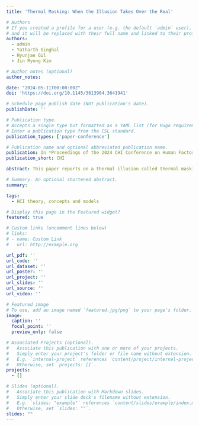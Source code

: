 ```yaml
---
title: 'Thermal Masking: When the Illusion Takes Over the Real'

# Authors
# If you created a profile for a user (e.g. the default `admin` user), write the username (folder name) here
# and it will be replaced with their full name and linked to their profile.
authors:
  - admin
  - Yatharth Singhal
  - Hyunjae Gil
  - Jin Ryong Kim

# Author notes (optional)
author_notes:

date: "2024-05-11T00:00:00Z"
doi: 'https://doi.org/10.1145/3613904.3641941'

# Schedule page publish date (NOT publication's date).
publishDate: ''

# Publication type.
# Accepts a single type but formatted as a YAML list (for Hugo requirements).
# Enter a publication type from the CSL standard.
publication_types: ['paper-conference']

# Publication name and optional abbreviated publication name.
publication: In *Proceedings of the 2024 CHI Conference on Human Factors in Computing Systems*
publication_short: CHI

abstract: This paper reports on a thermal illusion called thermal masking. Thermal masking is a phenomenon induced by thermal referral to completely mask the original thermal sensation, providing thermal sensation only at the tactile site. Three experiments are conducted using thermal and vibrotactile actuators to investigate the nature of thermal masking on human arms. The first experiment investigates the effects of different temperatures on masking. The results show a higher percentage of thermal masking occurs in warm than hot or cold conditions. The second experiment examines how far the thermal masking can be perceived. The results show that masking can reach up to 24 cm from the thermal site. The third experiment explores the interaction space by placing the tactile actuators on the opposite side of the thermal actuator. The results confirm that thermal masking can reach the other side of the arm, and the performance was higher in warm conditions.

# Summary. An optional shortened abstract.
summary:

tags:
  - HCI theory, concepts and models

# Display this page in the Featured widget?
featured: true

# Custom links (uncomment lines below)
# links:
# - name: Custom Link
#   url: http://example.org

url_pdf: ''
url_code: ''
url_dataset: ''
url_poster: ''
url_project: ''
url_slides: ''
url_source: ''
url_video: ''

# Featured image
# To use, add an image named `featured.jpg/png` to your page's folder.
image:
  caption: ''
  focal_point: ''
  preview_only: false

# Associated Projects (optional).
#   Associate this publication with one or more of your projects.
#   Simply enter your project's folder or file name without extension.
#   E.g. `internal-project` references `content/project/internal-project/index.md`.
#   Otherwise, set `projects: []`.
projects:
  - []

# Slides (optional).
#   Associate this publication with Markdown slides.
#   Simply enter your slide deck's filename without extension.
#   E.g. `slides: "example"` references `content/slides/example/index.md`.
#   Otherwise, set `slides: ""`.
slides: ""
---
```


